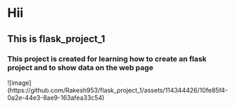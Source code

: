 <h1>Hii</h1>
<h2>This is flask_project_1 </h2>
<h3>This project is created for learning how to create an flask project and to show data on the web page</h3>
![image](https://github.com/Rakesh953/flask_project_1/assets/114344426/10fe85f4-0a2e-44e3-8ae9-163afea33c54)




